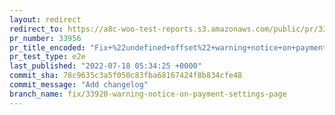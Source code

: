```yaml
---
layout: redirect
redirect_to: https://a8c-woo-test-reports.s3.amazonaws.com/public/pr/33956/e2e/index.html
pr_number: 33956
pr_title_encoded: "Fix+%22undefined+offset%22+warning+notice+on+payment+settings+page"
pr_test_type: e2e
last_published: "2022-07-18 05:34:25 +0000"
commit_sha: 78c9635c3a5f050c83fba68167424f8b834cfe48
commit_message: "Add changelog"
branch_name: fix/33920-warning-notice-on-payment-settings-page
---
```

